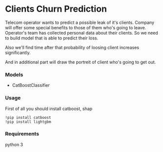 # Clients Churn Prediction

Telecom operator wants to predict a possible leak of it's clients. Company will offer some special benefits to those of them who's going to leave. Operator's team has collected personal data about their clients. So we need to build model that is able to predict their loss. 

Also we'll find time after that probability of loosing client increases significantly.

And in additional part will draw the portreit of client who's going to get out.

### Models
- CatBoostClassifier

### Usage
First of all you should install catboost, shap

```
!pip install catboost
!pip install lightgbm
```

### Requirements

python 3
